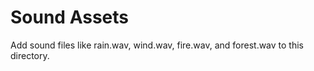 # Sound Assets

Add sound files like rain.wav, wind.wav, fire.wav, and forest.wav to this directory.
